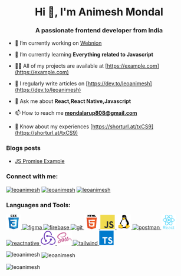 <h1 align="center">Hi 👋, I'm Animesh Mondal</h1>
<h3 align="center">A passionate frontend developer from India</h3>


- 🔭 I’m currently working on [Webnion](https:github.com/leoAnimesh/webnion)

- 🌱 I’m currently learning **Everything related to Javascript**

- 👨‍💻 All of my projects are available at [https://example.com](https://example.com)

- 📝 I regularly write articles on [https://dev.to/leoanimesh](https://dev.to/leoanimesh)

- 💬 Ask me about **React,React Native,Javascript**

- 📫 How to reach me **mondalarup808@gmail.com**

- 📄 Know about my experiences [https://shorturl.at/txCS9](https://shorturl.at/txCS9)

### Blogs posts
<!-- BLOG-POST-LIST:START -->
- [JS Promise Example](https://dev.to/leoanimesh/js-promise-example-4oa9)
<!-- BLOG-POST-LIST:END -->

<h3 align="left">Connect with me:</h3>
<p align="left">
<a href="https://dev.to/leoanimesh" target="blank"><img align="center" src="https://raw.githubusercontent.com/rahuldkjain/github-profile-readme-generator/master/src/images/icons/Social/devto.svg" alt="leoanimesh" height="30" width="40" /></a>
<a href="https://linkedin.com/in/leoanimesh" target="blank"><img align="center" src="https://raw.githubusercontent.com/rahuldkjain/github-profile-readme-generator/master/src/images/icons/Social/linked-in-alt.svg" alt="leoanimesh" height="30" width="40" /></a>
<a href="https://hashnode.com/leoanimesh" target="blank"><img align="center" src="https://raw.githubusercontent.com/rahuldkjain/github-profile-readme-generator/master/src/images/icons/Social/hashnode.svg" alt="leoanimesh" height="30" width="40" /></a>
</p>

<h3 align="left">Languages and Tools:</h3>
<p align="left"> <a href="https://www.w3schools.com/css/" target="_blank" rel="noreferrer"> <img src="https://raw.githubusercontent.com/devicons/devicon/master/icons/css3/css3-original-wordmark.svg" alt="css3" width="40" height="40"/> </a> <a href="https://www.figma.com/" target="_blank" rel="noreferrer"> <img src="https://www.vectorlogo.zone/logos/figma/figma-icon.svg" alt="figma" width="40" height="40"/> </a> <a href="https://firebase.google.com/" target="_blank" rel="noreferrer"> <img src="https://www.vectorlogo.zone/logos/firebase/firebase-icon.svg" alt="firebase" width="40" height="40"/> </a> <a href="https://git-scm.com/" target="_blank" rel="noreferrer"> <img src="https://www.vectorlogo.zone/logos/git-scm/git-scm-icon.svg" alt="git" width="40" height="40"/> </a> <a href="https://www.w3.org/html/" target="_blank" rel="noreferrer"> <img src="https://raw.githubusercontent.com/devicons/devicon/master/icons/html5/html5-original-wordmark.svg" alt="html5" width="40" height="40"/> </a> <a href="https://developer.mozilla.org/en-US/docs/Web/JavaScript" target="_blank" rel="noreferrer"> <img src="https://raw.githubusercontent.com/devicons/devicon/master/icons/javascript/javascript-original.svg" alt="javascript" width="40" height="40"/> </a> <a href="https://www.linux.org/" target="_blank" rel="noreferrer"> <img src="https://raw.githubusercontent.com/devicons/devicon/master/icons/linux/linux-original.svg" alt="linux" width="40" height="40"/> </a> <a href="https://postman.com" target="_blank" rel="noreferrer"> <img src="https://www.vectorlogo.zone/logos/getpostman/getpostman-icon.svg" alt="postman" width="40" height="40"/> </a> <a href="https://reactjs.org/" target="_blank" rel="noreferrer"> <img src="https://raw.githubusercontent.com/devicons/devicon/master/icons/react/react-original-wordmark.svg" alt="react" width="40" height="40"/> </a> <a href="https://reactnative.dev/" target="_blank" rel="noreferrer"> <img src="https://reactnative.dev/img/header_logo.svg" alt="reactnative" width="40" height="40"/> </a> <a href="https://redux.js.org" target="_blank" rel="noreferrer"> <img src="https://raw.githubusercontent.com/devicons/devicon/master/icons/redux/redux-original.svg" alt="redux" width="40" height="40"/> </a> <a href="https://sass-lang.com" target="_blank" rel="noreferrer"> <img src="https://raw.githubusercontent.com/devicons/devicon/master/icons/sass/sass-original.svg" alt="sass" width="40" height="40"/> </a> <a href="https://tailwindcss.com/" target="_blank" rel="noreferrer"> <img src="https://www.vectorlogo.zone/logos/tailwindcss/tailwindcss-icon.svg" alt="tailwind" width="40" height="40"/> </a> <a href="https://www.typescriptlang.org/" target="_blank" rel="noreferrer"> <img src="https://raw.githubusercontent.com/devicons/devicon/master/icons/typescript/typescript-original.svg" alt="typescript" width="40" height="40"/> </a> </p>

<p><img align="left" src="https://github-readme-stats.vercel.app/api/top-langs?username=leoanimesh&show_icons=true&locale=en&layout=compact" alt="leoanimesh" /></p>

<p>&nbsp;<img align="center" src="https://github-readme-stats.vercel.app/api?username=leoanimesh&show_icons=true&locale=en" alt="leoanimesh" /></p>

<p><img align="center" src="https://github-readme-streak-stats.herokuapp.com/?user=leoanimesh&" alt="leoanimesh" /></p>
